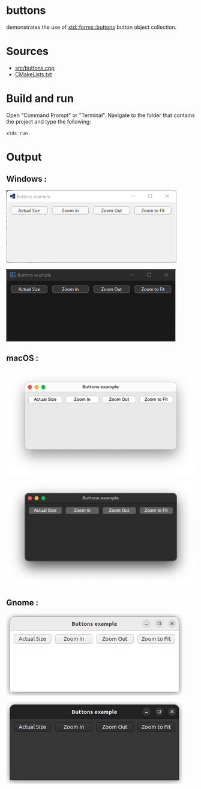 # buttons

demonstrates the use of [xtd::forms::buttons](../../../../src/xtd.forms/include/xtd/forms/buttons.h) button object collection.

# Sources

* [src/buttons.cpp](src/buttons.cpp)
* [CMakeLists.txt](CMakeLists.txt)

# Build and run

Open "Command Prompt" or "Terminal". Navigate to the folder that contains the project and type the following:

```shell
xtdc run
```

# Output

## Windows :

![Screenshot](../../../../docs/pictures/examples/buttons_w.png)

![Screenshot](../../../../docs/pictures/examples/buttons_wd.png)

## macOS :

![Screenshot](../../../../docs/pictures/examples/buttons_m.png)

![Screenshot](../../../../docs/pictures/examples/buttons_md.png)

## Gnome :

![Screenshot](../../../../docs/pictures/examples/buttons_g.png)

![Screenshot](../../../../docs/pictures/examples/buttons_gd.png)
